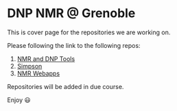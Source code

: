 # DNP NMR @ Grenoble


This is cover page for the repositories we are working on.

Please following the link to the following repos:

1. [NMR and DNP Tools](https://github.com/dnp-grenoble/nmr_and_dnp_tools.git)
2. [Simpson](https://github.com/dnp-grenoble/simpson.git)
3. [NMR Webapps](https://nmr-dnp-grenoble.net/home/web-apps/)


Repositories will be added in due course.

Enjoy :smiley:
